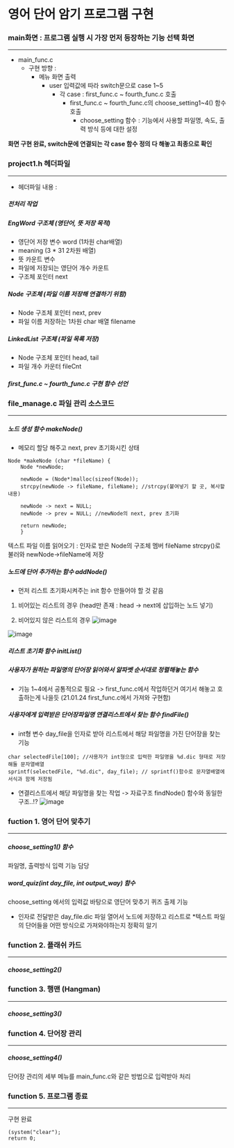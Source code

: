# 영어 단어 암기 프로그램 구현

### main화면 : 프로그램 실행 시 가장 먼저 등장하는 기능 선택 화면
-------
 - main_func.c
    * 구현 방향 : <br>
      * 메뉴 화면 출력 <br>
        * user 입력값에 따라 switch문으로 case 1~5 <br>
          * 각 case : first_func.c ~ fourth_func.c 호출 <br>
            * first_func.c ~ fourth_func.c의 choose_setting1~4() 함수 호출 <br>
              * choose_setting 함수 : 기능에서 사용할 파일명, 속도, 출력 방식 등에 대한 설정 <br>
              
  **화면 구현 완료, switch문에 연결되는 각 case 함수 정의 다 해놓고 최종으로 확인**
### project1.h 헤더파일
--------
 - 헤더파일 내용 :
  ##### 전처리 작업
  
  ##### EngWord 구조체 (영단어, 뜻 저장 목적)
   * 영단어 저장 변수 word (1차원 char배열)
   * meaning (3 * 31 2차원 배열)
   * 뜻 카운트 변수
   * 파일에 저장되는 영단어 개수 카운트
   * 구조체 포인터 next
  
  ##### Node 구조체 (파일 이름 저장해 연결하기 위함)
   * Node 구조체 포인터 next, prev
   * 파일 이름 저장하는 1차원 char 배열 filename
   
  ##### LinkedList 구조체 (파일 목록 저장)
   * Node 구조체 포인터 head, tail
   * 파일 개수 카운터 fileCnt
   
  ##### first_func.c ~ fourth_func.c 구현 함수 선언 
  

### file_manage.c 파일 관리 소스코드
--------
 ##### 노드 생성 함수 makeNode()
  * 메모리 할당 해주고 next, prev 초기화시킨 상태
  ```
  Node *makeNode (char *fileName) {
      Node *newNode;
      
      newNode = (Node*)malloc(sizeof(Node));
      strcpy(newNode -> fileName, fileName); //strcpy(붙여넣기 할 곳, 복사할 내용)
      
      newNode -> next = NULL;
      newNode -> prev = NULL; //newNode의 next, prev 초기화
      
      return newNode;
      }
  ```
 
 텍스트 파일 이름 읽어오기 : 인자로 받은 Node의 구조체 멤버 fileName strcpy()로 불러와 newNode->fileName에 저장
  
 
 ##### 노드에 단어 추가하는 함수 addNode()
  * 먼저 리스트 초기화시켜주는 init 함수 만들어야 할 것 같음
  1. 비어있는 리스트의 경우 (head만 존재 : head -> next에 삽입하는 노드 넣기)

  2. 비어있지 않은 리스트의 경우 
  ![image](https://user-images.githubusercontent.com/66112716/105630494-ed06a480-5e8c-11eb-81bc-8d1255d6af57.png)

![image](https://user-images.githubusercontent.com/66112716/105630712-0fe58880-5e8e-11eb-830b-e51ed72ddc84.png)


##### 리스트 초기화 함수 initList()

##### 사용자가 원하는 파일명의 단어장 읽어와서 알파벳 순서대로 정렬해놓는 함수 
 * 기능 1~4에서 공통적으로 필요 -> first_func.c에서 작업하던거 여기서 해놓고 호출하는게 나을듯 (21.01.24 first_func.c에서 가져와 구현함)
 
 ##### 사용자에게 입력받은 단어장파일명 연결리스트에서 찾는 함수 findFile()
 * int형 변수 day_file을 인자로 받아 리스트에서 해당 파일명을 가진 단어장을 찾는 기능
 ```
 char selectedFile[100]; //사용자가 int형으로 입력한 파일명을 %d.dic 형태로 저장해둘 문자열배열
 sprintf(selectedFile, "%d.dic", day_file); // sprintf()함수로 문자열배열에 서식과 함께 저장됨
 ```
  * 연결리스트에서 해당 파일명을 찾는 작업 -> 자료구조 findNode() 함수와 동일한 구조..!?
  ![image](https://user-images.githubusercontent.com/66112716/105631887-06f7b580-5e94-11eb-8c6d-686e0a7e41ed.png)
  
  
### fuction 1. 영어 단어 맞추기
--------
 ##### choose_setting1() 함수
  파일명, 출력방식 입력 기능 담당
 ##### word_quiz(int day_file, int output_way) 함수
  choose_setting 에서의 입력값 바탕으로 영단어 맞추기 퀴즈 출제 기능
  
   - 인자로 전달받은 day_file.dic 파일 열어서 노드에 저장하고 리스트로 
   *텍스트 파일의 단어들을 어떤 방식으로 가져와야하는지 정확히 알기

### function 2. 플래쉬 카드
----------
 ##### choose_setting2() 

### function 3. 행맨 (Hangman)
----------
 ##### choose_setting3() 

### function 4. 단어장 관리
-----------
 ##### choose_setting4() 
  단어장 관리의 세부 메뉴를 main_func.c와 같은 방법으로 입력받아 처리
### function 5. 프로그램 종료
-----------
 구현 완료 
 ```
 (system("clear"); 
 return 0;
 ```
